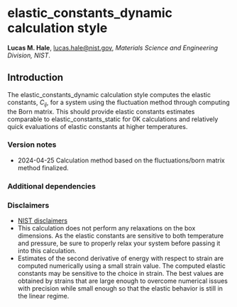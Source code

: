 # elastic_constants_dynamic calculation style

**Lucas M. Hale**, [lucas.hale@nist.gov](mailto:lucas.hale@nist.gov?Subject=ipr-demo), *Materials Science and Engineering Division, NIST*.

## Introduction

The elastic_constants_dynamic calculation style computes the elastic constants, $C_{ij}$, for a system using the fluctuation method through computing the Born matrix.  This should provide elastic constants estimates comparable to elastic_constants_static for 0K calculations and relatively quick evaluations of elastic constants at higher temperatures.

### Version notes

- 2024-04-25 Calculation method based on the fluctuations/born matrix method finalized.

### Additional dependencies

### Disclaimers

- [NIST disclaimers](http://www.nist.gov/public_affairs/disclaimer.cfm)
- This calculation does not perform any relaxations on the box dimensions.  As the elastic constants are sensitive to both temperature and pressure, be sure to properly relax your system before passing it into this calculation.
- Estimates of the second derivative of energy with respect to strain are computed numerically using a small strain value.  The computed elastic constants may be sensitive to the choice in strain.  The best values are obtained by strains that are large enough to overcome numerical issues with precision while small enough so that the elastic behavior is still in the linear regime.
